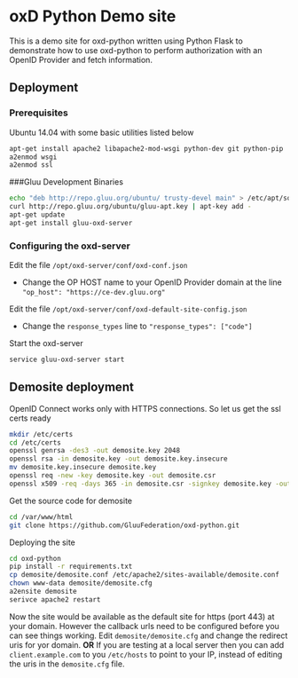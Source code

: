 # oxD Python Demo site

This is a demo site for oxd-python written using Python Flask to demonstrate how to use oxd-python to perform authorization with an OpenID Provider and fetch information.

## Deployment

### Prerequisites

Ubuntu 14.04 with some basic utilities listed below

```bash
apt-get install apache2 libapache2-mod-wsgi python-dev git python-pip
a2enmod wsgi
a2enmod ssl
```

###Gluu Development Binaries

```bash
echo "deb http://repo.gluu.org/ubuntu/ trusty-devel main" > /etc/apt/sources.list.d/gluu-devel-repo.list
curl http://repo.gluu.org/ubuntu/gluu-apt.key | apt-key add -
apt-get update
apt-get install gluu-oxd-server
```

### Configuring the oxd-server

Edit the file `/opt/oxd-server/conf/oxd-conf.json`

* Change the OP HOST name to your OpenID Provider domain at the line `"op_host": "https://ce-dev.gluu.org"`

Edit the file `/opt/oxd-server/conf/oxd-default-site-config.json`

* Change the `response_types` line to `"response_types": ["code"]`

Start the oxd-server
```bash
service gluu-oxd-server start
```

## Demosite deployment

OpenID Connect works only with HTTPS connections. So let us get the ssl certs ready
```bash
mkdir /etc/certs
cd /etc/certs
openssl genrsa -des3 -out demosite.key 2048
openssl rsa -in demosite.key -out demosite.key.insecure
mv demosite.key.insecure demosite.key
openssl req -new -key demosite.key -out demosite.csr
openssl x509 -req -days 365 -in demosite.csr -signkey demosite.key -out demosite.crt
```

Get the source code for demosite

```bash
cd /var/www/html
git clone https://github.com/GluuFederation/oxd-python.git
```

Deploying the site

```bash
cd oxd-python
pip install -r requirements.txt
cp demosite/demosite.conf /etc/apache2/sites-available/demosite.conf
chown www-data demosite/demosite.cfg
a2ensite demosite
serivce apache2 restart
```
Now the site would be available as the default site for https (port 443) at your domain.
However the callback urls need to be configured before you can see things working.
Edit `demosite/demosite.cfg` and change the redirect uris for yor domain. **OR** If you are testing
at a local server then you can add `client.example.com` to you `/etc/hosts` to point to your
IP, instead of editing the uris in the `demosite.cfg` file.
